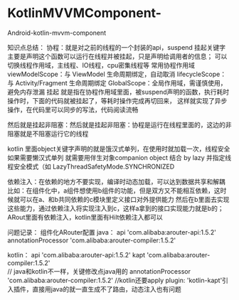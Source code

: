 # KotlinMVVMComponent-
Android-kotlin-mvvm-component 


知识点总结：
协程：就是对之前的线程的一个封装的api，suspend 挂起关键字主要是声明这个函数可以运行在线程并被挂起，只是声明给调用者的信息；
可以切换线程作用域，主线程、IO线程，cpu密集线程等
常用协程作用域
viewModelScope：与 ViewModel 生命周期绑定，自动取消
lifecycleScope：与 Activity/Fragment 生命周期绑定
GlobalScope：全局作用域，需谨慎使用，避免内存泄漏
挂起 就是指在协程作用域里面，被suspend声明的函数，执行耗时操作时，下面的代码就被挂起了，等耗时操作完成再切回来，
     这样就实现了异步操作，在代码里可以同步的写法，代码阅读流畅

然后就是挂起非阻塞：然后就是挂起非阻塞：协程是运行在线程里面的，这边的非阻塞就是不阻塞运行它的线程

kotlin 里面object关键字声明的就是饿汉式单列，在使用时就加载一次，线程安全
如果需要懒汉式单列 就需要用伴生对象companion object 结合 by lazy 并指定线程安全模式（如 LazyThreadSafetyMode.SYNCHRONIZED

依赖注入：在依赖的地方不要实现，编译时动态加载，可以达到数据共享和解耦
比如：在组件化中，a组件想使用b组件的功能，但是双方又不能相互依赖，这时候就可以在a、和b共同依赖的c模块里定义接口对外提供能力
然后在b里面去实现这些能力，通过依赖注入将实现注入到c，这样a拿到的接口实现能力就是b的；
ARout里面有依赖注入，kotlin里面有Hilt依赖注入都可以



问题记录：
组件化ARouter配置
java：
api 'com.alibaba:arouter-api:1.5.2'
annotationProcessor 'com.alibaba:arouter-compiler:1.5.2'

kotlin：
api 'com.alibaba:arouter-api:1.5.2'
kapt 'com.alibaba:arouter-compiler:1.5.2'  
// java和kotlin不一样，关键修改点java用的 annotationProcessor 'com.alibaba:arouter-compiler:1.5.2'
//kotlin还要apply plugin: 'kotlin-kapt'引入插件，直接用java的就一直生成不了路由，动态注入也有问题


